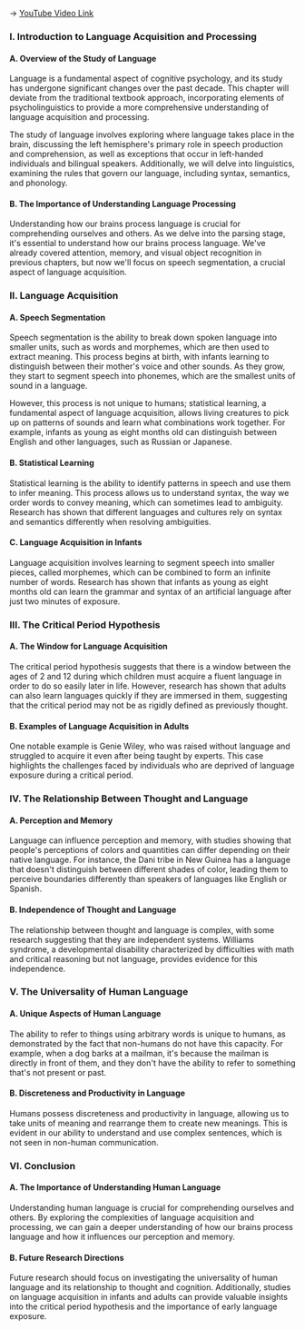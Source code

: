 -> [YouTube Video Link](https://www.youtube.com/watch?v=gsPvFCJTK0w&list=PLWoagukcejEy1E5u7RGR8ziBlmDfK7wlp&index=10&pp=iAQB)

### I. Introduction to Language Acquisition and Processing
#### A. Overview of the Study of Language

Language is a fundamental aspect of cognitive psychology, and its study has undergone significant changes over the past decade. This chapter will deviate from the traditional textbook approach, incorporating elements of psycholinguistics to provide a more comprehensive understanding of language acquisition and processing.

The study of language involves exploring where language takes place in the brain, discussing the left hemisphere's primary role in speech production and comprehension, as well as exceptions that occur in left-handed individuals and bilingual speakers. Additionally, we will delve into linguistics, examining the rules that govern our language, including syntax, semantics, and phonology.

#### B. The Importance of Understanding Language Processing

Understanding how our brains process language is crucial for comprehending ourselves and others. As we delve into the parsing stage, it's essential to understand how our brains process language. We've already covered attention, memory, and visual object recognition in previous chapters, but now we'll focus on speech segmentation, a crucial aspect of language acquisition.

### II. Language Acquisition
#### A. Speech Segmentation

Speech segmentation is the ability to break down spoken language into smaller units, such as words and morphemes, which are then used to extract meaning. This process begins at birth, with infants learning to distinguish between their mother's voice and other sounds. As they grow, they start to segment speech into phonemes, which are the smallest units of sound in a language.

However, this process is not unique to humans; statistical learning, a fundamental aspect of language acquisition, allows living creatures to pick up on patterns of sounds and learn what combinations work together. For example, infants as young as eight months old can distinguish between English and other languages, such as Russian or Japanese.

#### B. Statistical Learning

Statistical learning is the ability to identify patterns in speech and use them to infer meaning. This process allows us to understand syntax, the way we order words to convey meaning, which can sometimes lead to ambiguity. Research has shown that different languages and cultures rely on syntax and semantics differently when resolving ambiguities.

#### C. Language Acquisition in Infants

Language acquisition involves learning to segment speech into smaller pieces, called morphemes, which can be combined to form an infinite number of words. Research has shown that infants as young as eight months old can learn the grammar and syntax of an artificial language after just two minutes of exposure.

### III. The Critical Period Hypothesis
#### A. The Window for Language Acquisition

The critical period hypothesis suggests that there is a window between the ages of 2 and 12 during which children must acquire a fluent language in order to do so easily later in life. However, research has shown that adults can also learn languages quickly if they are immersed in them, suggesting that the critical period may not be as rigidly defined as previously thought.

#### B. Examples of Language Acquisition in Adults

One notable example is Genie Wiley, who was raised without language and struggled to acquire it even after being taught by experts. This case highlights the challenges faced by individuals who are deprived of language exposure during a critical period.

### IV. The Relationship Between Thought and Language
#### A. Perception and Memory

Language can influence perception and memory, with studies showing that people's perceptions of colors and quantities can differ depending on their native language. For instance, the Dani tribe in New Guinea has a language that doesn't distinguish between different shades of color, leading them to perceive boundaries differently than speakers of languages like English or Spanish.

#### B. Independence of Thought and Language

The relationship between thought and language is complex, with some research suggesting that they are independent systems. Williams syndrome, a developmental disability characterized by difficulties with math and critical reasoning but not language, provides evidence for this independence.

### V. The Universality of Human Language
#### A. Unique Aspects of Human Language

The ability to refer to things using arbitrary words is unique to humans, as demonstrated by the fact that non-humans do not have this capacity. For example, when a dog barks at a mailman, it's because the mailman is directly in front of them, and they don't have the ability to refer to something that's not present or past.

#### B. Discreteness and Productivity in Language

Humans possess discreteness and productivity in language, allowing us to take units of meaning and rearrange them to create new meanings. This is evident in our ability to understand and use complex sentences, which is not seen in non-human communication.

### VI. Conclusion
#### A. The Importance of Understanding Human Language

Understanding human language is crucial for comprehending ourselves and others. By exploring the complexities of language acquisition and processing, we can gain a deeper understanding of how our brains process language and how it influences our perception and memory.

#### B. Future Research Directions

Future research should focus on investigating the universality of human language and its relationship to thought and cognition. Additionally, studies on language acquisition in infants and adults can provide valuable insights into the critical period hypothesis and the importance of early language exposure.